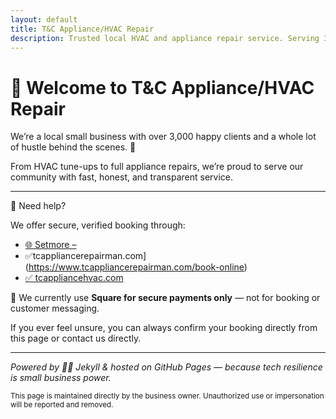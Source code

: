 ```yaml
---
layout: default
title: T&C Appliance/HVAC Repair
description: Trusted local HVAC and appliance repair service. Serving 3,000+ customers with reliable booking and secure service.
---
```


# 👋 Welcome to T&C Appliance/HVAC Repair

We’re a local small business with over 3,000 happy clients and a whole lot of hustle behind the scenes. 💪

From HVAC tune-ups to full appliance repairs, we’re proud to serve our community with fast, honest, and transparent service.

---

🔧 Need help?

We offer secure, verified booking through:

- [🌐 Setmore –](https://tcappliancehvac.setmore.com)  
-  ✅tcappliancerepairman.com](https://www.tcappliancerepairman.com/book-online)  
- [✅ tcappliancehvac.com](https://www.tcappliancehvac.com/book-online-24-7) 

📌 We currently use **Square for secure payments only** — not for booking or customer messaging.

If you ever feel unsure, you can always confirm your booking directly from this page or contact us directly.


---

_Powered by 🧙‍♂️ Jekyll & hosted on GitHub Pages — because tech resilience *is* small business power._

<small>This page is maintained directly by the business owner. Unauthorized use or impersonation will be reported and removed.</small>
>

